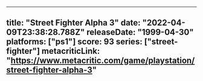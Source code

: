 
---
title: "Street Fighter Alpha 3"
date: "2022-04-09T23:38:28.788Z"
releaseDate: "1999-04-30"
platforms: ["ps1"]
score: 93
series: ["street-fighter"]
metacriticLink: "https://www.metacritic.com/game/playstation/street-fighter-alpha-3"
---
